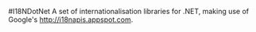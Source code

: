 #I18NDotNet
A set of internationalisation libraries for .NET, making use of Google's http://i18napis.appspot.com.
